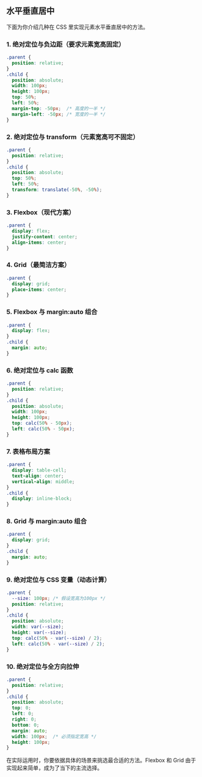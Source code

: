 ## 水平垂直居中

下面为你介绍几种在 CSS 里实现元素水平垂直居中的方法。

### 1. 绝对定位与负边距（要求元素宽高固定）

```css
.parent {
  position: relative;
}
.child {
  position: absolute;
  width: 100px;
  height: 100px;
  top: 50%;
  left: 50%;
  margin-top: -50px;  /* 高度的一半 */
  margin-left: -50px; /* 宽度的一半 */
}
```

### 2. 绝对定位与 transform（元素宽高可不固定）

```css
.parent {
  position: relative;
}
.child {
  position: absolute;
  top: 50%;
  left: 50%;
  transform: translate(-50%, -50%);
}
```

### 3. Flexbox（现代方案）

```css
.parent {
  display: flex;
  justify-content: center;
  align-items: center;
}
```

### 4. Grid（最简洁方案）

```css
.parent {
  display: grid;
  place-items: center;
}
```

### 5. Flexbox 与 margin:auto 组合

```css
.parent {
  display: flex;
}
.child {
  margin: auto;
}
```

### 6. 绝对定位与 calc 函数

```css
.parent {
  position: relative;
}
.child {
  position: absolute;
  width: 100px;
  height: 100px;
  top: calc(50% - 50px);
  left: calc(50% - 50px);
}
```

### 7. 表格布局方案

```css
.parent {
  display: table-cell;
  text-align: center;
  vertical-align: middle;
}
.child {
  display: inline-block;
}
```

### 8. Grid 与 margin:auto 组合

```css
.parent {
  display: grid;
}
.child {
  margin: auto;
}
```

### 9. 绝对定位与 CSS 变量（动态计算）

```css
.parent {
  --size: 100px; /* 假设宽高为100px */
  position: relative;
}
.child {
  position: absolute;
  width: var(--size);
  height: var(--size);
  top: calc(50% - var(--size) / 2);
  left: calc(50% - var(--size) / 2);
}
```

### 10. 绝对定位与全方向拉伸

```css
.parent {
  position: relative;
}
.child {
  position: absolute;
  top: 0;
  left: 0;
  right: 0;
  bottom: 0;
  margin: auto;
  width: 100px;  /* 必须指定宽高 */
  height: 100px;
}
```

在实际运用时，你要依据具体的场景来挑选最合适的方法。Flexbox 和 Grid 由于实现起来简单，成为了当下的主流选择。